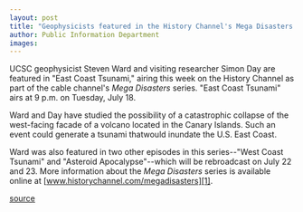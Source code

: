 ```yaml
---
layout: post
title: "Geophysicists featured in the History Channel's Mega Disasters series"
author: Public Information Department
images:
---
```


UCSC geophysicist Steven Ward and visiting researcher Simon Day are featured in "East Coast Tsunami," airing this week on the History Channel as part of the cable channel's _Mega Disasters_ series. "East Coast Tsunami" airs at 9 p.m. on Tuesday, July 18.

Ward and Day have studied the possibility of a catastrophic collapse of the west-facing facade of a volcano located in the Canary Islands. Such an event could generate a tsunami thatwould inundate the U.S. East Coast.

Ward was also featured in two other episodes in this series--"West Coast Tsunami" and "Asteroid Apocalypse"--which will be rebroadcast on July 22 and 23. More information about the _Mega Disasters_ series is available online at [www.historychannel.com/megadisasters][1].

[1]: http://www.historychannel.com/megadisasters

[source](http://www1.ucsc.edu/currents/06-07/07-17/brief-disasters.asp "Permalink to brief-disasters")
